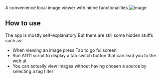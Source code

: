 A convenience local image viewer with niche functionalities
![image](https://github.com/TheLastKin/HTransfer/assets/71256843/55f24d01-ddfe-4941-bf07-8c99a23164ee)

## How to use
The app is mostly self-explanatory
But there are still some hidden stuffs such as:
- When viewing an image press Tab to go fullscreen
- Run A1111 script to display a tab switch button that can lead you to the web ui
- You can actually view images without having chosen a source by selecting a tag filter
